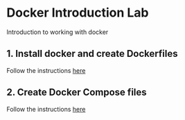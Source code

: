 # Docker Introduction Lab
Introduction to working with docker

## 1. Install docker and create Dockerfiles
Follow the instructions [here](README1.md)

## 2. Create Docker Compose files
Follow the instructions [here](README2.md)
